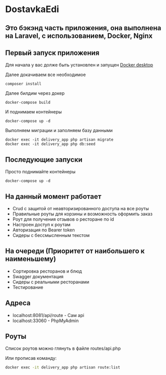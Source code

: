 # DostavkaEdi
## Это бэкэнд часть приложения, она выполнена на Laravel, с использованием, Docker, Nginx

## Первый запуск приложения
Для начала у вас долже быть установлен и запущен [Docker desktop](https://www.docker.com/products/docker-desktop/ "Официальный сайт")

Далее докачиваем все необходимое 

````
composer install 
````

Далее билдим через докер

````
docker-compose build
````
И поднимаем контейнеры

```` 
docker-compose up -d 
````

Выполняем миграции и заполняем базу данными

````
docker exec -it delivery_app php artisan migrate
docker exec -it delivery_app php db:seed
````

## Последующие запуски

Просто поднимайте контейнеры

````
docker-compose up -d 
````

## На данный момент работает

- Crud с защитой от неавторизированного доступа на все роуты
- Правильные роуты для корзины и возможность оформить заказ
- Роут для получения отзывов о ресторане по id
- Настроен доступ к роутам
- Авторизация по Bearer token
- Сидеры с бессмысленным текстом

## На очереди (Приоритет от наибольшего к наименьшему)

- Сортировка ресторанов и блюд
- Swagger документация
- Сидеры с реальными ресторанами
- Тестирование


## Адреса

- localhost:8081/api/route - Сам api
- localhost:33060 - PhpMyAdmin

## Роуты

Список роутов можно глянуть в файле routes/api.php

Или прописав команду:
```cmd
docker exec -it delivery_app php artisan route:list 
```
